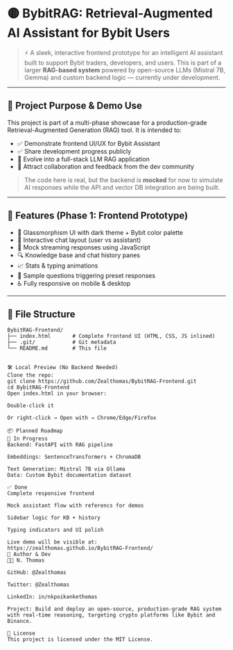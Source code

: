 # 🟡 BybitRAG: Retrieval-Augmented AI Assistant for Bybit Users

> ⚡️ A sleek, interactive frontend prototype for an intelligent AI assistant built to support Bybit traders, developers, and users. This is part of a larger **RAG-based system** powered by open-source LLMs (Mistral 7B, Gemma) and custom backend logic — currently under development.

---

## 📸 Project Purpose & Demo Use

This project is part of a multi-phase showcase for a production-grade Retrieval-Augmented Generation (RAG) tool. It is intended to:

- ✅ Demonstrate frontend UI/UX for Bybit Assistant  
- ✅ Share development progress publicly  
- 🔄 Evolve into a full-stack LLM RAG application  
- 🚀 Attract collaboration and feedback from the dev community  

> The code here is real, but the backend is **mocked** for now to simulate AI responses while the API and vector DB integration are being built.

---

## 🎯 Features (Phase 1: Frontend Prototype)

- 🎨 Glassmorphism UI with dark theme + Bybit color palette  
- 💬 Interactive chat layout (user vs assistant)  
- 🤖 Mock streaming responses using JavaScript  
- 🔍 Knowledge base and chat history panes  
- 📈 Stats & typing animations  
- 🧠 Sample questions triggering preset responses  
- ♿ Fully responsive on mobile & desktop  

---

## 📁 File Structure

```plaintext
BybitRAG-Frontend/
├── index.html       # Complete frontend UI (HTML, CSS, JS inlined)
├── .git/            # Git metadata
└── README.md        # This file


🛠 Local Preview (No Backend Needed)
Clone the repo:
git clone https://github.com/Zealthomas/BybitRAG-Frontend.git
cd BybitRAG-Frontend
Open index.html in your browser:

Double-click it

Or right-click → Open with → Chrome/Edge/Firefox

📦 Planned Roadmap
🔄 In Progress
Backend: FastAPI with RAG pipeline

Embeddings: SentenceTransformers + ChromaDB

Text Generation: Mistral 7B via Ollama
Data: Custom Bybit documentation dataset

✅ Done
Complete responsive frontend

Mock assistant flow with referencs for demos

Sidebar logic for KB + history

Typing indicators and UI polish

Live demo will be visible at:
https://zealthomas.github.io/BybitRAG-Frontend/
🤝 Author & Dev
👨‍💻 N. Thomas

GitHub: @Zealthomas

Twitter: @Zealthomas

LinkedIn: in/nkpoikankethomas

Project: Build and deploy an open-source, production-grade RAG system with real-time reasoning, targeting crypto platforms like Bybit and Binance.

📄 License
This project is licensed under the MIT License.

